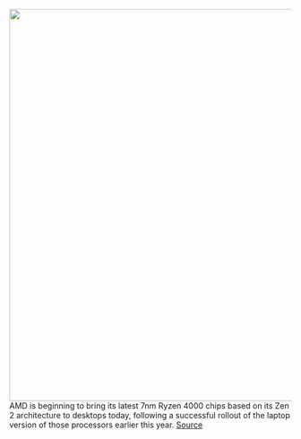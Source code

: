 <img src='https://cdn.vox-cdn.com/uploads/chorus_asset/file/11490453/a-01.0.png' width='700px' /><br/>
AMD is beginning to bring its latest 7nm Ryzen 4000 chips based on its Zen 2 architecture to desktops today, following a successful rollout of the laptop version of those processors earlier this year.
<a href='https://www.theverge.com/circuitbreaker/2020/7/21/21331824/amd-7nm-ryzen-4000-desktop-chips-apu-processor-prebuilt-systems-intel'> Source <a/>